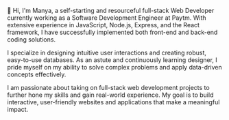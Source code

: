 👋 Hi, I'm Manya, a self-starting and resourceful full-stack Web Developer currently working as a Software Development Engineer at Paytm. With extensive experience in JavaScript, Node.js, Express, and the React framework, I have successfully implemented both front-end and back-end coding solutions.

I specialize in designing intuitive user interactions and creating robust, easy-to-use databases. As an astute and continuously learning designer, I pride myself on my ability to solve complex problems and apply data-driven concepts effectively.

I am passionate about taking on full-stack web development projects to further hone my skills and gain real-world experience. My goal is to build interactive, user-friendly websites and applications that make a meaningful impact.
<!---
manyapnd17/manyapnd17 is a ✨ special ✨ repository because its `README.md` (this file) appears on your GitHub profile.
You can click the Preview link to take a look at your changes.
--->
